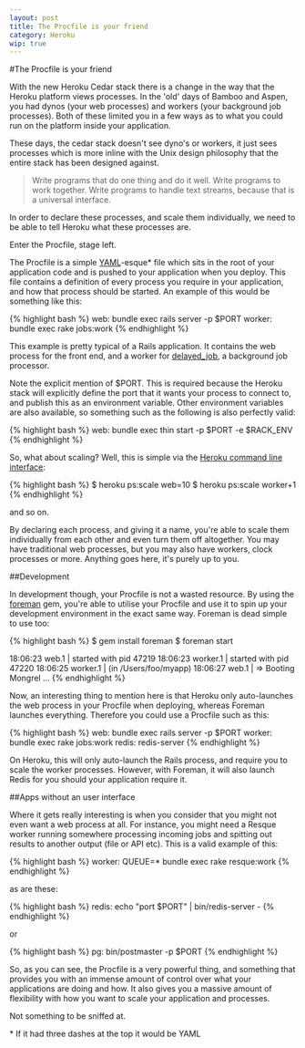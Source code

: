 ```yaml
---
layout: post
title: The Procfile is your friend
category: Heroku
wip: true
---
```

#The Procfile is your friend

With the new Heroku Cedar stack there is a change in the way that the
Heroku platform views processes.  In the 'old' days of Bamboo and Aspen,
you had dynos (your web processes) and workers (your background job
processes).  Both of these limited you in a few ways as to what you
could run on the platform inside your application.

These days, the cedar stack doesn't see dyno's or workers, it just sees
processes which is more inline with the Unix design philosophy that the
entire stack has been designed against.

> Write programs that do one thing and do it well. Write programs to work together. Write programs to handle text streams, because that is a universal interface.

In order to declare these processes, and scale them individually, we
need to be able to tell Heroku what these processes are.

Enter the Procfile, stage left.

The Procfile is a simple [YAML](http://en.wikipedia.org/wiki/YAML)-esque* file which sits in the root of your
application code and is pushed to your application when you deploy.
This file contains a definition of every process you require in your
application, and how that process should be started.  An example of this
would be something like this:

{% highlight bash %}
web:  bundle exec rails server -p $PORT
worker: bundle exec rake jobs:work
{% endhighlight %}

This example is pretty typical of a Rails application.  It contains the
web process for the front end, and a worker for [delayed_job](https://github.com/collectiveidea/delayed_job), a
background job processor.

Note the explicit mention of $PORT.  This is
required because the Heroku stack will explicitly define the port that
it wants your process to connect to, and publish this as an environment
variable.  Other environment variables are also available, so something
such as the following is also perfectly valid:

{% highlight bash %}
web:   bundle exec thin start -p $PORT -e $RACK_ENV
{% endhighlight %}

So, what about scaling?  Well, this is simple via the [Heroku command
line interface](http://devcenter.heroku.com/articles/scaling):

{% highlight bash %}
$ heroku ps:scale web=10
$ heroku ps:scale worker+1
{% endhighlight %}

and so on.

By declaring each process, and giving it a name, you're able to scale
them individually from each other and even turn them off altogether. You
may have traditional web processes, but you may also have workers, clock
processes or more.  Anything goes here, it's purely up to you.

##Development

In development though, your Procfile is not a wasted resource.  By using
the [foreman](https://github.com/ddollar/foreman) gem, you're able to utilise your Procfile and use it to spin
up your development environment in the exact same way.  Foreman is dead
simple to use too:

{% highlight bash %}
$ gem install foreman
$ foreman start

18:06:23 web.1     | started with pid 47219
18:06:23 worker.1  | started with pid 47220
18:06:25 worker.1  | (in /Users/foo/myapp)
18:06:27 web.1     | => Booting Mongrel
...
{% endhighlight %}

Now, an interesting thing to mention here is that Heroku only
auto-launches the web process in your Procfile when deploying, whereas
Foreman launches everything.  Therefore you could use a Procfile such as this:

{% highlight bash %}
web: bundle exec rails server -p $PORT
worker: bundle exec rake jobs:work
redis: redis-server
{% endhighlight %}

On Heroku, this will only auto-launch the Rails process, and require you to scale the worker processes.  However, with Foreman, it will also
launch Redis for you should your application require it.

##Apps without an user interface

Where it gets really interesting is when you consider that you might not
even want a web process at all.  For instance, you might need a Resque
worker running somewhere processing incoming jobs and spitting out
results to another output (file or API etc).  This is a valid example of
this:

{% highlight bash %}
worker: QUEUE=* bundle exec rake resque:work
{% endhighlight %}

as are these:

{% highlight bash %}
redis: echo "port $PORT" | bin/redis-server -
{% endhighlight %}

or

{% highlight bash %}
pg: bin/postmaster -p $PORT
{% endhighlight %}

So, as you can see, the Procfile is a very powerful thing, and something
that provides you with an immense amount of control over what your
applications are doing and how. It also gives you a massive amount of
flexibility with how you want to scale your application and processes.

Not something to be sniffed at.

\* If it had three dashes at the top it would be YAML
